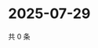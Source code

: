# 2025-07-29

共 0 条

<!-- BEGIN ZHIHUQUESTIONS -->
<!-- 最后更新时间 Tue Jul 29 2025 14:19:30 GMT+0800 (China Standard Time) -->

<!-- END ZHIHUQUESTIONS -->

